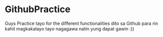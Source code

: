 GithubPractice
==============

Guys Practice tayo for the different functionalities dito sa Github para rin kahit magkakalayo tayo nagagawa natin yung dapat gawin :))
